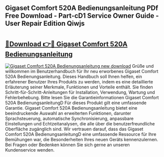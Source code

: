 ## Gigaset Comfort 520A Bedienungsanleitung PDf Free Download - Part-cD1 Service Owner Guide - User Repair Edition Qiwjs

# <h2><a href="http://df0wvci.blite.top/?on=Gigaset+Comfort+520A+Bedienungsanleitung">🔗Download 👉🔴 Gigaset Comfort 520A Bedienungsanleitung</a></h2>

[![Gigaset Comfort 520A Bedienungsanleitung new download](https://i.imgur.com/lujVjoI.png)](http://df0wvci.blite.top/?on=Gigaset+Comfort+520A+Bedienungsanleitung)
Grüße und willkommen im Benutzerhandbuch für Ihr neu erworbenes Gigaset Comfort 520A Bedienungsanleitung. Dieses Handbuch soll Ihnen helfen, ein erfahrener Benutzer Ihres Produkts zu werden, indem es eine detaillierte Erläuterung seiner Merkmale, Funktionen und Vorteile enthält. Sie finden Schritt-für-Schritt-Anleitungen für Installation, Verwendung, Wartung und Fehlerbehebung. Bitte lesen Sie die Garantieinformationen Gigaset Comfort 520A BedienungsanleitungD Für dieses Produkt gilt eine umfassende Garantie. Gigaset Comfort 520A Bedienungsanleitung bietet eine beeindruckende Auswahl an erweiterten Funktionen, darunter Sprachsteuerung, automatische Synchronisierung, anpassbare Einstellungen und Echtzeitanalysen, die alle über die benutzerfreundliche Oberfläche zugänglich sind. Wir vertrauen darauf, dass das Gigaset Comfort 520A BedienungsanleitungD eine umfassende Ressource für Ihre Bemühungen war, die Besonderheiten Ihres neuen Geräts kennenzulernen. Bei Fragen oder Bedenken können Sie sich gerne an unseren Kundenservice wenden.
